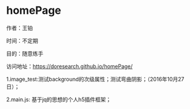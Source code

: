 # homePage

作者：王铂

时间：不定期

目的：随意练手

访问地址：https://doresearch.github.io/homePage/


1.image_test:测试background的次级属性；测试弯曲阴影；（2016年10月27日）；

2.main.js:
	基于jq的思想的个人h5插件框架；